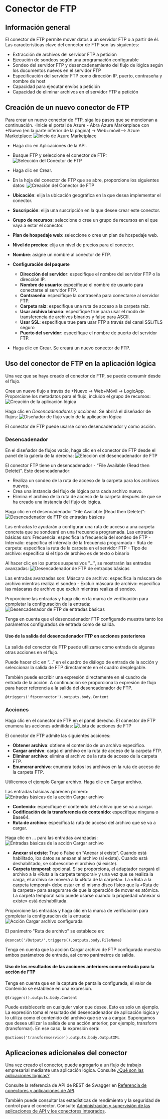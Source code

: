 <properties
	pageTitle="Conector de FTP"
	description="Inicio del conector de FTP"
	authors="rajram"
	manager="dwrede"
	editor=""
	services="app-service\logic"
	documentationCenter=""/>

<tags
	ms.service="app-service-logic"
	ms.workload="integration"
	ms.tgt_pltfrm="na"
	ms.devlang="na"
	ms.topic="article"
	ms.date="08/19/2015"
	ms.author="rajram"/>

# Conector de FTP

## Información general
El conector de FTP permite mover datos a un servidor FTP o a partir de él. Las características clave del conector de FTP son las siguientes:

- Extracción de archivos del servidor FTP a petición
- Ejecución de sondeos según una programación configurable
- Sondeo del servidor FTP y desencadenamiento del flujo de lógica según los documentos nuevos en el servidor FTP
- Especificación del servidor FTP como dirección IP, puerto, contraseña y nombre de host
- Capacidad para ejecutar envíos a petición
- Capacidad de eliminar archivos en el servidor FTP a petición

## Creación de un nuevo conector de FTP
Para crear un nuevo conector de FTP, siga los pasos que se mencionan a continuación. -Inicie el portal de Azure - Abra Azure Marketplace con +Nuevo (en la parte inferior de la página) -> Web+móvil--> Azure Marketplace: ![Inicio de Azure Marketplace][1]

- Haga clic en Aplicaciones de la API.
- Busque FTP y seleccione el conector de FTP: ![Selección del Conector de FTP][2]

- Haga clic en Crear.
- En la hoja del conector de FTP que se abre, proporcione los siguientes datos: ![Creación del Conector de FTP][3]

- **Ubicación**: elija la ubicación geográfica en la que desea implementar el conector.
- **Suscripción**: elija una suscripción en la que desee crear este conector.
- **Grupo de recursos**: seleccione o cree un grupo de recursos en el que vaya a estar el conector.
- **Plan de hospedaje web**: seleccione o cree un plan de hospedaje web.
- **Nivel de precios**: elija un nivel de precios para el conector.
- **Nombre**: asigne un nombre al conector de FTP.
- **Configuración del paquete**
	- **Dirección del servidor**: especifique el nombre del servidor FTP o la dirección IP.
	- **Nombre de usuario**: especifique el nombre de usuario para conectarse al servidor FTP.
	- **Contraseña**: especifique la contraseña para conectarse al servidor FTP.
	- **Carpeta raíz**: especifique una ruta de acceso a la carpeta raíz.
	- **Usar archivo binario**: especifique true para usar el modo de transferencia de archivos binarios y false para ASCII.
	- **Usar SSL**: especifique true para usar FTP a través del canal SSL/TLS seguro
	- **Puerto del servidor**: especifique el nombre de puerto del servidor FTP.
- Haga clic en Crear. Se creará un nuevo conector de FTP.

## Uso del conector de FTP en la aplicación lógica
Una vez que se haya creado el conector de FTP, se puede consumir desde el flujo.

Cree un nuevo flujo a través de +Nuevo -> Web+Móvil -> LogicApp. Proporcione los metadatos para el flujo, incluido el grupo de recursos: ![Creación de la aplicación lógica][4]

Haga clic en *Desencadenadores y acciones*. Se abrirá el diseñador de flujos: ![Diseñador de flujo vacío de la aplicación lógica][5]

El conector de FTP puede usarse como desencadenador y como acción.

### Desencadenador
En el diseñador de flujos vacío, haga clic en el conector de FTP desde el panel de la galería de la derecha: ![Elección del desencadenador de FTP][6]

El conector FTP tiene un desencadenador - “File Available (Read then Delete)”. Este desencadenador:

- Realiza un sondeo de la ruta de acceso de la carpeta para los archivos nuevos.
- Crea una instancia del flujo de lógica para cada archivo nuevo.
- Elimina el archivo de la ruta de acceso de la carpeta después de que se ha creado una instancia del flujo de lógica.

Haga clic en el desencadenador "File Available (Read then Delete)": ![Desencadenador de FTP de entradas básicas][7]

Las entradas le ayudarán a configurar una ruta de acceso a una carpeta concreta que se sondeará en una frecuencia programada. Las entradas básicas son: Frecuencia: especifica la frecuencia del sondeo de FTP - Intervalo: especifica el intervalo de la frecuencia programada - Ruta de carpeta: especifica la ruta de la carpeta en el servidor FTP - Tipo de archivo: especifica si el tipo de archivo es de texto o binario

Al hacer clic en los puntos suspensivos "...", se mostrarán las entradas avanzadas: ![Desencadenador de FTP de entradas básicas][8]

Las entradas avanzadas son: Máscara de archivo: especifica la máscara de archivo mientras realiza el sondeo - Excluir máscara de archivo: especifica las máscaras de archivo que excluir mientras realiza el sondeo.

Proporcione las entradas y haga clic en la marca de verificación para completar la configuración de la entrada: ![Desencadenador de FTP de entradas básicas][9]

Tenga en cuenta que el desencadenador FTP configurado muestra tanto los parámetros configurados de entrada como de salida.

#### Uso de la salida del desencadenador FTP en acciones posteriores
La salida del conector de FTP puede utilizarse como entrada de algunas otras acciones en el flujo.

Puede hacer clic en “...” en el cuadro de diálogo de entrada de la acción y seleccionar la salida de FTP directamente en el cuadro desplegable.

También puede escribir una expresión directamente en el cuadro de entrada de la acción. A continuación se proporciona la expresión de flujo para hacer referencia a la salida del desencadenador de FTP.

	@triggers('ftpconnector').outputs.body.Content

### Acciones
Haga clic en el conector de FTP en el panel derecho. El conector de FTP enumera las acciones admitidas: ![Lista de acciones de FTP][10]

El conector de FTP admite las siguientes acciones:

- **Obtener archivo**: obtiene el contenido de un archivo específico.
- **Cargar archivo**: carga el archivo en la ruta de acceso de la carpeta FTP.
- **Eliminar archivo**: elimina el archivo de la ruta de acceso de la carpeta FTP.
- **Enumerar archivo**: enumera todos los archivos en la ruta de acceso de la carpeta FTP.

Utilicemos el ejemplo Cargar archivo. Haga clic en Cargar archivo.

Las entradas básicas aparecen primero: ![Entradas básicas de la acción Cargar archivo][11]


- **Contenido**: especifique el contenido del archivo que se va a cargar.
- **Codificación de la transferencia de contenido**: especifique ninguna o Base64.
- **Ruta de archivo**: especifica la ruta de acceso del archivo que se va a cargar.

Haga clic en ... para las entradas avanzadas: ![Entradas básicas de la acción Cargar archivo][12]


- **Anexar si existe**: True o False en “Anexar si existe”. Cuando está habilitado, los datos se anexan al archivo (si existe). Cuando está deshabilitado, se sobrescribe el archivo (si existe).
- **Carpeta temporal**: opcional. Si se proporciona, el adaptador cargará el archivo a la «Ruta a la carpeta temporal» y una vez que se realiza la carga, el archivo se moverá a la «Ruta de la carpeta». La «Ruta a la carpeta temporal» debe estar en el mismo disco físico que la «Ruta de la carpeta» para asegurarse de que la operación de mover es atómica. La carpeta temporal solo puede usarse cuando la propiedad «Anexar si existe» está deshabilitada.

Proporcione las entradas y haga clic en la marca de verificación para completar la configuración de la entrada: ![Acción Cargar archivo configurada][13]

El parámetro "Ruta de archivo" se establece en:

	@concat('/Output/',triggers().outputs.body.FileName)

Tenga en cuenta que la acción Cargar archivo de FTP configurada muestra ambos parámetros de entrada, así como parámetros de salida.

#### Uso de los resultados de las acciones anteriores como entrada para la acción de FTP
Tenga en cuenta que en la captura de pantalla configurada, el valor de Contenido se establece en una expresión.

	@triggers().outputs.body.Content


Puede establecerlo en cualquier valor que desee. Esto es solo un ejemplo. La expresión toma el resultado del desencadenador de aplicación lógica y lo utiliza como el contenido del archivo que se va a cargar. Supongamos que desea utilizar la salida de una acción anterior, por ejemplo, transform (transformar). En ese caso, la expresión será:

	@actions('transformservice').outputs.body.OutputXML

## Aplicaciones adicionales del conector
Una vez creado el conector, puede agregarlo a un flujo de trabajo empresarial mediante una aplicación lógica. Consulte [¿Qué son las aplicaciones lógicas?](app-service-logic-what-are-logic-apps.md)

Consulte la referencia de API de REST de Swagger en [Referencia de conectores y aplicaciones de API](http://go.microsoft.com/fwlink/p/?LinkId=529766).

También puede consultar las estadísticas de rendimiento y la seguridad de control para el conector. Consulte [Administración y supervisión de las aplicaciones de API y los conectores integrados](app-service-logic-monitor-your-connectors.md).

<!-- Image reference -->
[1]: ./media/app-service-logic-connector-ftp/LaunchAzureMarketplace.PNG
[2]: ./media/app-service-logic-connector-ftp/SelectFTPConnector.PNG
[3]: ./media/app-service-logic-connector-ftp/CreateFTPConnector.PNG
[4]: ./media/app-service-logic-connector-ftp/CreateLogicApp.PNG
[5]: ./media/app-service-logic-connector-ftp/LogicAppEmptyFlowDesigner.PNG
[6]: ./media/app-service-logic-connector-ftp/ChooseFTPTrigger.PNG
[7]: ./media/app-service-logic-connector-ftp/BasicInputsFTPTrigger.PNG
[8]: ./media/app-service-logic-connector-ftp/AdvancedInputsFTPTrigger.PNG
[9]: ./media/app-service-logic-connector-ftp/ConfiguredFTPTrigger.PNG
[10]: ./media/app-service-logic-connector-ftp/ListOfFTPActions.PNG
[11]: ./media/app-service-logic-connector-ftp/BasicInputsUploadFile.PNG
[12]: ./media/app-service-logic-connector-ftp/AdvancedInputsUploadFile.PNG
[13]: ./media/app-service-logic-connector-ftp/ConfiguredUploadFile.PNG
 

<!---HONumber=August15_HO8-->